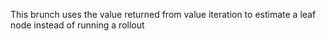 This brunch uses the value returned from value iteration to estimate a leaf node instead of running a rollout

